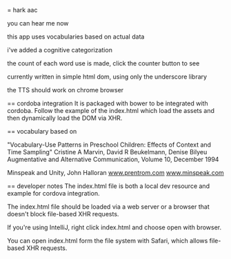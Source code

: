 = hark aac

you can hear me now

this app uses vocabularies based on actual data

i've added a cognitive categorization

the count of each word use is made, click the counter button to see

currently written in simple html dom, using only the underscore library

the TTS should work on chrome browser

== cordoba integration
It is packaged with bower to be integrated with cordoba. Follow the example of the index.html which
load the assets and then dynamically load the DOM via XHR.

== vocabulary based on

"Vocabulary-Use Patterns in Preschool Children: Effects of Context and Time Sampling"
Cristine A Marvin, David R Beukelmann, Denise Bilyeu
Augmentative and Alternative Communication, Volume 10, December 1994

Minspeak and Unity, John Halloran
www.prentrom.com
www.minspeak.com

== developer notes
The index.html file is both a local dev resource and example for cordova integration.

The index.html file should be loaded via a web server or a browser that doesn't block
file-based XHR requests.

If you're using IntelliJ, right click index.html and choose open with browser.

You can open index.html form the file system with Safari, which allows file-based XHR
requests.
